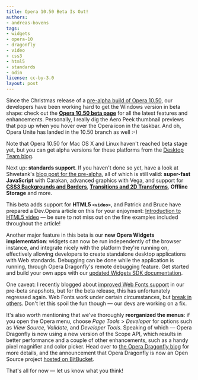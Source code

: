 ```yaml
---
title: Opera 10.50 Beta Is Out!
authors:
- andreas-bovens
tags:
- widgets
- opera-10
- dragonfly
- video
- css3
- html5
- standards
- odin
license: cc-by-3.0
layout: post
---
```


<p>Since the Christmas release of a <a href="http://my.opera.com/desktopteam/blog/2009/12/22/from-all-of-us-to-all-of-you">pre-alpha build of Opera 10.50</a>, our developers have been working hard to get the Windows version in beta shape: check out the <strong><a href="http://www.opera.com/browser/next/">Opera 10.50 beta page</a></strong> for all the latest features and enhancements. Personally, I really dig the Aero Peek thumbnail previews that pop up when you hover over the Opera icon in the taskbar. And oh, Opera Unite has landed in the 10.50 branch as well :-)</p>

<p>Note that Opera 10.50 for Mac OS X and Linux haven&#39;t reached beta stage yet, but you can get alpha versions for these platforms from the <a href="http://my.opera.com/desktopteam/blog/2010/02/11/windows-beta-released-and-more">Desktop Team blog</a>.</p>

<p>Next up: <strong>standards support</strong>. If you haven&#39;t done so yet, have a look at Shwetank&#39;s <a href="http://my.opera.com/ODIN/blog/opera-10-5-pre-alpha-build-released-here-is-whats-new">blog post for the pre-alpha</a>, all of which is still valid: <strong>super-fast JavaScript</strong> with Carakan, advanced graphics with Vega, and support for <strong><a href="http://dev.opera.com/articles/view/css3-border-background-boxshadow/">CSS3 Backgrounds and Borders</a></strong>, <strong><a href="http://dev.opera.com/articles/view/css3-transitions-and-2d-transforms/">Transitions and 2D Transforms</a></strong>, <strong>Offline Storage</strong> and more.</p>

<p>This beta adds support for <strong>HTML5 <code>&lt;video&gt;</code></strong>, and Patrick and Bruce have prepared a Dev.Opera article on this for your enjoyment: <a href="http://dev.opera.com/articles/view/introduction-html5-video/">Introduction to HTML5 video</a> — be sure to not miss out on the fine examples included throughout the article!</p>

<p>Another major feature in this beta is our <strong>new Opera Widgets implementation</strong>: widgets can now be run independently of the browser instance, and integrate nicely with the platform they&#39;re running on, effectively allowing developers to create standalone desktop applications with Web standards. Debugging can be done while the application is running, through Opera Dragonfly&#39;s remote debugging feature. Get started and build your own apps with our <a href="http://dev.opera.com/articles/view/opera-widgets-sdk/">updated Widgets SDK documentation</a>.</p>

<p>One caveat: I recently blogged about <a href="http://my.opera.com/ODIN/blog/updated-web-fonts-support-in-opera-10-5-snapshot-build">improved Web Fonts support</a> in our pre-beta snapshots, but for the beta release, this has unfortunately regressed again. Web Fonts work under certain circumstances, but <a href="http://www.opentype.info/demo/webfontdemo.html">break in others</a>. Don&#39;t let this spoil the fun though — our devs are working on a fix.</p>

<p>It&#39;s also worth mentioning that we&#39;ve thoroughly <strong>reorganized the menus</strong>: if you open the Opera menu, choose <em>Page Tools</em> &gt; <em>Developer</em> for options such as <em>View Source</em>, <em>Validate</em>, and <em>Developer Tools</em>. Speaking of which — Opera Dragonfly is now using a new version of the Scope API, which results in better performance and a couple of other enhancements, such as a handy pixel magnifier and color picker. Head over to <a href="http://my.opera.com/dragonfly/blog/opera-dragonfly-open-for-business">the Opera Dragonfly blog</a> for more details, and the announcement that Opera Dragonfly is now an Open Source project <a href="http://bitbucket.org/scope/dragonfly-stp-1/">hosted on BitBucket</a>.</p>

<p>That&#39;s all for now — let us know what you think!</p>
